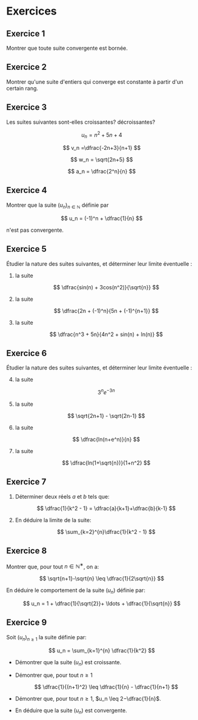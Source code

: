 # Exercices

## Exercice 1
Montrer que toute suite convergente est bornée.

## Exercice 2
Montrer qu'une suite d'entiers qui converge est constante à partir d'un certain rang.


## Exercice 3

Les suites suivantes sont-elles croissantes? décroissantes?

$$
u_n = n^2 + 5n +4
$$

$$
v_n =\dfrac{-2n+3}{n+1}
$$

$$
w_n = \sqrt{2n+5}
$$

$$
a_n = \dfrac{2^n}{n}
$$


## Exercice 4
Montrer que la suite $(u_n)_{n\in\mathbb{N}}$ définie par

$$
u_n = (-1)^n + \dfrac{1}{n}
$$

n'est pas convergente.
## Exercice 5

Étudier la nature des suites suivantes, et déterminer leur limite éventuelle :

1. la suite

    $$
    \dfrac{sin(n) + 3cos(n^2)}{\sqrt{n}}
    $$

2. la suite

    $$
    \dfrac{2n + (-1)^n}{5n + (-1)^{n+1}}
    $$

3. la suite

    $$
    \dfrac{n^3 + 5n}{4n^2 + sin(n) + ln(n)}
    $$

## Exercice 6
Étudier la nature des suites suivantes, et déterminer leur limite éventuelle :

4. la suite

    $$
    3^n e^{-3n}
    $$

5. la suite

    $$
    \sqrt{2n+1} - \sqrt{2n-1}
    $$

6. la suite

    $$
    \dfrac{ln(n+e^n)}{n}
    $$


7. la suite

    $$
    \dfrac{ln(1+\sqrt{n})}{1+n^2}
    $$

## Exercice 7

1. Déterminer deux réels $a$ et $b$ tels que:
    
    $$
    \dfrac{1}{k^2 - 1} = \dfrac{a}{k+1}+\dfrac{b}{k-1}
    $$
    
1.  En déduire la limite de la suite:

    $$
    \sum_{k=2}^{n}\dfrac{1}{k^2 - 1}
    $$
    
## Exercice 8

Montrer que, pour tout $n\in \mathbb{N}^∗$, on a:

$$
\sqrt{n+1}-\sqrt{n} \leq \dfrac{1}{2\sqrt{n}}
$$
    

En déduire le comportement de la suite $(u_n)$ définie par:


$$
u_n = 1 + \dfrac{1}{\sqrt{2}}+ \ldots + \dfrac{1}{\sqrt{n}}
$$


## Exercice 9

Soit $(u_n)_{n\geq 1}$ la suite définie par:

$$
u_n = \sum_{k=1}^{n} \dfrac{1}{k^2}
$$

- Démontrer que la suite $(u_n)$ est croissante.
- Démontrer que, pour tout $n \geq 1$

    $$
    \dfrac{1}{(n+1)^2} \leq \dfrac{1}{n} - \dfrac{1}{n+1}
    $$

- Démontrer que, pour tout $n \geq 1$, $u_n \leq 2−\dfrac{1}{n}$.
- En déduire que la suite $(u_n)$ est convergente.